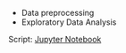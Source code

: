 * Data preprocessing 
* Exploratory Data Analysis

Script: [Jupyter Notebook](/basic%20data%20preprocessing%20and%20analysis%20tasks/basic%20data%20preprocessing%20and%20analysis%20tasks.ipynb)
